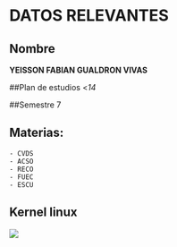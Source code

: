 # DATOS RELEVANTES

## Nombre  
**YEISSON FABIAN GUALDRON VIVAS**

##Plan de estudios  <_14_

##Semestre  7

## Materias:
	- CVDS
	- ACSO
	- RECO
	- FUEC
	- ESCU
	
## Kernel linux

![](https://www.google.com/url?sa=i&rct=j&q=&esrc=s&source=images&cd=&ved=2ahUKEwj1keeQ3PPjAhUIy1kKHQ9rD9AQjRx6BAgBEAQ&url=https%3A%2F%2Fblog.desdelinux.net%2Fya-fue-anunciada-la-nueva-version-5-2-del-kernel-de-linux%2F&psig=AOvVaw0HpYq2CO1ByNOwHyVrK8Ai&ust=1565369007828366)
